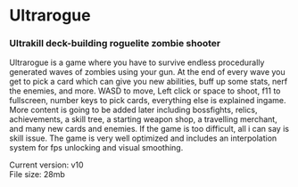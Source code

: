 # Ultrarogue
### Ultrakill deck-building roguelite zombie shooter
Ultrarogue is a game where you have to survive endless procedurally generated waves of zombies using your gun. At the end of every wave you get to pick a card which can give you new abilities, buff up some stats, nerf the enemies, and more. WASD to move, Left click or space to shoot, f11 to fullscreen, number keys to pick cards, everything else is explained ingame. More content is going to be added later including bossfights, relics, achievements, a skill tree, a starting weapon shop, a travelling merchant, and many new cards and enemies. If the game is too difficult, all i can say is skill issue. The game is very well optimized and includes an interpolation system for fps unlocking and visual smoothing.

Current version: v10
<br>File size: 28mb
